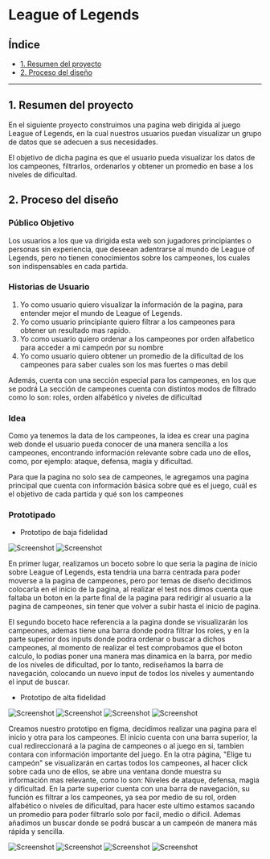 # League of Legends

## Índice

* [1. Resumen del proyecto](#1-Resumen-del-proyecto)
* [2. Proceso del diseño](#2-Proceso-del-diseño)

***

## 1. Resumen del proyecto

En el siguiente proyecto construimos una pagina web dirigida al juego League of Legends, en la cual nuestros usuarios puedan visualizar un grupo de datos que se adecuen a sus necesidades.

El objetivo de dicha pagina es que el usuario pueda visualizar los datos de los campeones, filtrarlos, ordenarlos y obtener un promedio en base a los niveles de dificultad.

## 2. Proceso del diseño

### Público Objetivo

Los usuarios a los que va dirigida esta web son jugadores principiantes o personas sin experiencia, que deseean adentrarse al mundo de League of Legends, pero no tienen conocimientos sobre los campeones, los cuales son indispensables en cada partida.

### Historias de Usuario

1. Yo como usuario quiero visualizar la información de la pagina, para entender mejor el mundo de League of Legends.
2. Yo como usuario principiante quiero filtrar a los campeones para obtener un resultado mas rapido.
3. Yo como usuario quiero ordenar a los campeones por orden alfabetico para acceder a mi campeón por su nombre
4. Yo como usuario quiero obtener un promedio de la dificultad de los campeones para saber cuales son los mas fuertes o mas debil 

 Además, cuenta con una sección especial para los campeones, en los que se podrá 
La sección de campeones cuenta con distintos modos de filtrado como lo son: roles, orden alfabético y niveles de dificultad

### Idea

Como ya tenemos la data de los campeones, la idea es crear una pagina web donde el usuario pueda conocer de una manera sencilla a los campeones, encontrando información relevante sobre cada uno de ellos, como, por ejemplo: ataque, defensa, magia y dificultad.

Para que la pagina no solo sea de campeones, le agregamos una pagina principal que cuenta con información básica
sobre qué es el juego, cuál es el objetivo de cada partida y qué son los campeones

### Prototipado

* Prototipo de baja fidelidad

![Screenshot](./imagenesReadme/PrototipoLol.png)
![Screenshot](./imagenesReadme/PrototipoFinalLol.png)

En primer lugar, realizamos un boceto sobre lo que seria la pagina de inicio sobre League of Legends, esta tendria una barra centrada para poder moverse a la pagina de campeones, pero por temas de diseño decidimos colocarla en el inicio de la pagina, al realizar el test nos dimos cuenta que faltaba un boton en la parte final de la pagina para redirigir al usuario a la pagina de campeones, sin tener que volver a subir hasta el inicio de pagina.

El segundo boceto hace referencia a la pagina donde se visualizarán los campeones, ademas tiene una barra donde podra filtrar los roles, y en la parte superior dos inputs donde podra ordenar o buscar a dichos campeones, al momento de realizar el test comprobamos que
el boton calculo, lo podias poner una manera mas dinamica en la barra, por medio de los niveles de dificultad, por lo tanto, rediseñamos la barra de navegación, colocando un nuevo input de todos los niveles y aumentando el input de buscar.

* Prototipo de alta fidelidad

![Screenshot](./imagenesReadme/PrototipoFinal1.png)
![Screenshot](./imagenesReadme/PrototipoFinal2.png)
![Screenshot](./imagenesReadme/PrototipoFinal3.png)
![Screenshot](./imagenesReadme/PrototipoFinal4.png)

Creamos nuestro prototipo en figma, decidimos realizar una pagina para el inicio y otra para los campeones. El inicio cuenta con una barra superior, la cual redireccionará a la pagina de campeones o al juego en si, tambien contara con información importante del juego. En la otra página, "Elige tu campeón" se visualizarán en cartas todos los campeones, al hacer click sobre cada uno de ellos, se abre una ventana donde muestra su información mas relevante, como lo son: Niveles de ataque, defensa, magia y dificultad. En la parte superior cuenta con una barra de navegación, su función es filtrar a los campeones, ya sea por medio de su rol, orden alfabético o niveles de dificultad, para hacer este ultimo estamos sacando un promedio para poder filtrarlo solo por facil, medio o dificil. Ademas añadimos un buscar donde se podrá buscar a un campeón de manera más rápida y sencilla.

![Screenshot](./imagenesReadme/CartaDeCampeon1.png)
![Screenshot](./imagenesReadme/NombreDeCampeones.png)
![Screenshot](./imagenesReadme/Roles.png)
![Screenshot](./imagenesReadme/NivelesDeDificultad.png)
